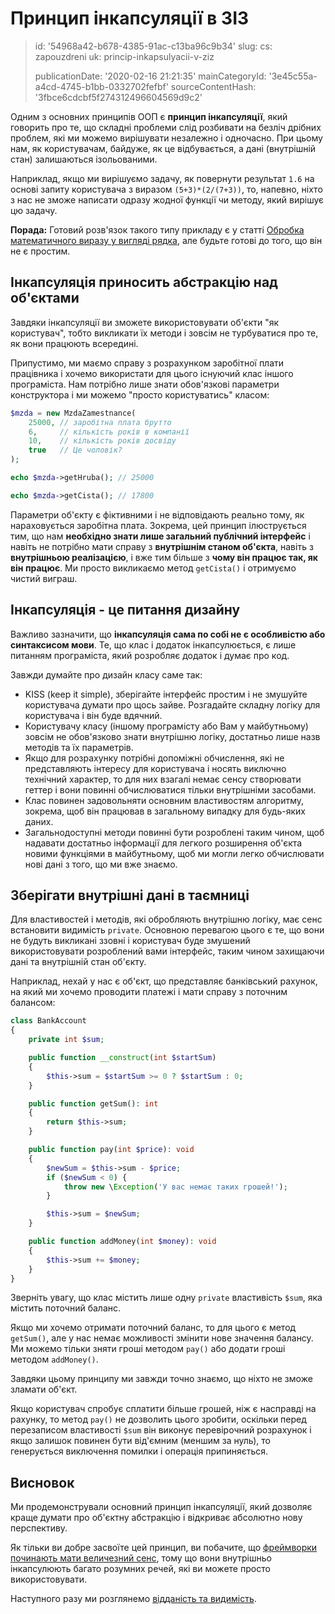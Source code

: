 Принцип інкапсуляції в ЗІЗ
==========================

> id: '54968a42-b678-4385-91ac-c13ba96c9b34'
> slug:
> 	cs: zapouzdreni
> 	uk: princip-inkapsulyacii-v-ziz
> 
> publicationDate: '2020-02-16 21:21:35'
> mainCategoryId: '3e45c55a-a4cd-4745-b1bb-0332702fefbf'
> sourceContentHash: '3fbce6cdcbf5f274312496604569d9c2'

Одним з основних принципів ООП є **принцип інкапсуляції**, який говорить про те, що складні проблеми слід розбивати на безліч дрібних проблем, які ми можемо вирішувати незалежно і одночасно. При цьому нам, як користувачам, байдуже, як це відбувається, а дані (внутрішній стан) залишаються ізольованими.

Наприклад, якщо ми вирішуємо задачу, як повернути результат `1.6` на основі запиту користувача з виразом `(5+3)*(2/(7+3))`, то, напевно, ніхто з нас не зможе написати одразу жодної функції чи методу, який вирішує цю задачу.

**Порада:** Готовий розв'язок такого типу прикладу є у статті <a href="/pokrocila-kalkulacka">Обробка математичного виразу у вигляді рядка</a>, але будьте готові до того, що він не є простим.

Інкапсуляція приносить абстракцію над об'єктами
-----------------------------------------

Завдяки інкапсуляції ви зможете використовувати об'єкти "як користувач", тобто викликати їх методи і зовсім не турбуватися про те, як вони працюють всередині.

Припустимо, ми маємо справу з розрахунком заробітної плати працівника і хочемо використати для цього існуючий клас іншого програміста. Нам потрібно лише знати обов'язкові параметри конструктора і ми можемо "просто користуватись" класом:

```php
$mzda = new MzdaZamestnance(
    25000, // заробітна плата брутто
    6,     // кількість років в компанії
    10,    // кількість років досвіду
    true   // Це чоловік?
);

echo $mzda->getHruba(); // 25000

echo $mzda->getCista(); // 17800
```

Параметри об'єкту є фіктивними і не відповідають реально тому, як нараховується заробітна плата. Зокрема, цей принцип ілюструється тим, що нам **необхідно знати лише загальний публічний інтерфейс** і навіть не потрібно мати справу з **внутрішнім станом об'єкта**, навіть з **внутрішньою реалізацією**, і вже тим більше з **чому він працює так, як він працює**. Ми просто викликаємо метод `getCista()` і отримуємо чистий виграш.

Інкапсуляція - це питання дизайну
----------------------------

Важливо зазначити, що **інкапсуляція сама по собі не є особливістю або синтаксисом мови**. Те, що клас і додаток інкапсулюється, є лише питанням програміста, який розробляє додаток і думає про код.

Завжди думайте про дизайн класу саме так:

- KISS (keep it simple), зберігайте інтерфейс простим і не змушуйте користувача думати про щось зайве. Розгадайте складну логіку для користувача і він буде вдячний.
- Користувачу класу (іншому програмісту або Вам у майбутньому) зовсім не обов'язково знати внутрішню логіку, достатньо лише назв методів та їх параметрів.
- Якщо для розрахунку потрібні допоміжні обчислення, які не представляють інтересу для користувача і носять виключно технічний характер, то для них взагалі немає сенсу створювати геттер і вони повинні обчислюватися тільки внутрішніми засобами.
- Клас повинен задовольняти основним властивостям алгоритму, зокрема, щоб він працював в загальному випадку для будь-яких даних.
- Загальнодоступні методи повинні бути розроблені таким чином, щоб надавати достатньо інформації для легкого розширення об'єкта новими функціями в майбутньому, щоб ми могли легко обчислювати нові дані з того, що ми вже знаємо.

Зберігати внутрішні дані в таємниці
-------------------------------

Для властивостей і методів, які обробляють внутрішню логіку, має сенс встановити видимість `private`. Основною перевагою цього є те, що вони не будуть викликані ззовні і користувач буде змушений використовувати розроблений вами інтерфейс, таким чином захищаючи дані та внутрішній стан об'єкту.

Наприклад, нехай у нас є об'єкт, що представляє банківський рахунок, на який ми хочемо проводити платежі і мати справу з поточним балансом:

```php
class BankAccount
{
    private int $sum;

    public function __construct(int $startSum)
    {
        $this->sum = $startSum >= 0 ? $startSum : 0;
    }

    public function getSum(): int
    {
        return $this->sum;
    }

    public function pay(int $price): void
    {
        $newSum = $this->sum - $price;
        if ($newSum < 0) {
            throw new \Exception('У вас немає таких грошей!');
        }

        $this->sum = $newSum;
    }

    public function addMoney(int $money): void
    {
        $this->sum += $money;
    }
}
```

Зверніть увагу, що клас містить лише одну `private` властивість `$sum`, яка містить поточний баланс.

Якщо ми хочемо отримати поточний баланс, то для цього є метод `getSum()`, але у нас немає можливості змінити нове значення балансу. Ми можемо тільки зняти гроші методом `pay()` або додати гроші методом `addMoney()`.

Завдяки цьому принципу ми завжди точно знаємо, що ніхто не зможе зламати об'єкт.

Якщо користувач спробує сплатити більше грошей, ніж є насправді на рахунку, то метод `pay()` не дозволить цього зробити, оскільки перед перезаписом властивості `$sum` він виконує перевірочний розрахунок і якщо залишок повинен бути від'ємним (меншим за нуль), то генерується виключення помилки і операція припиняється.

Висновок
-----

Ми продемонстрували основний принцип інкапсуляції, який дозволяє краще думати про об'єктну абстракцію і відкриває абсолютно нову перспективу.

Як тільки ви добре засвоїте цей принцип, ви побачите, що <a href="/proc-use-frameworks">фреймворки починають мати величезний сенс</a>, тому що вони внутрішньо інкапсулюють багато розумних речей, які ви можете просто використовувати.

Наступного разу ми розглянемо <a href="/dedicacy-and-visibility">відданість та видимість</a>.
